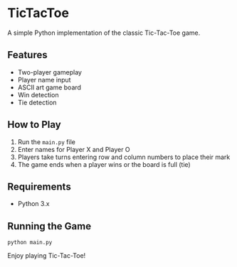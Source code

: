 # TicTacToe

A simple Python implementation of the classic Tic-Tac-Toe game.

## Features

- Two-player gameplay
- Player name input
- ASCII art game board
- Win detection
- Tie detection

## How to Play

1. Run the `main.py` file
2. Enter names for Player X and Player O
3. Players take turns entering row and column numbers to place their mark
4. The game ends when a player wins or the board is full (tie)

## Requirements

- Python 3.x

## Running the Game

```
python main.py
```

Enjoy playing Tic-Tac-Toe!
